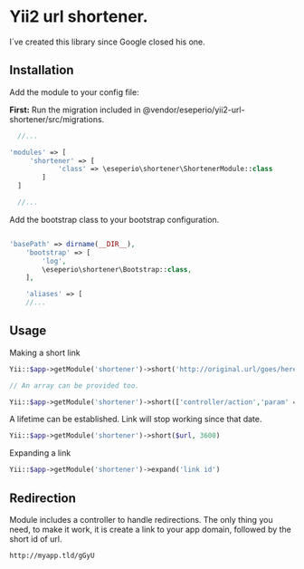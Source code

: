 # Yii2 url shortener.

I´ve created this library since Google closed his one.


## Installation

Add the module to your config file:

**First:** Run the migration included in @vendor/eseperio/yii2-url-shortener/src/migrations.

```php
  //...

'modules' => [
     'shortener' => [
            'class' => \eseperio\shortener\ShortenerModule::class
        ]
  ]

  //...

```

Add the bootstrap class to your bootstrap configuration.
```php

'basePath' => dirname(__DIR__),
    'bootstrap' => [
        'log',
        \eseperio\shortener\Bootstrap::class,
    ],

    'aliases' => [
    //...
```

## Usage


Making a short link

```php
Yii::$app->getModule('shortener')->short('http://original.url/goes/here')

// An array can be provided too.

Yii::$app->getModule('shortener')->short(['controller/action','param' => 'value'])
```

A lifetime can be established. Link will stop working since that date.

```php
Yii::$app->getModule('shortener')->short($url, 3600)
```

Expanding a link

```php
Yii::$app->getModule('shortener')->expand('link id')
```

## Redirection
Module includes a controller to handle redirections. The only thing you need, to make it work, it is create a link to your app domain, followed by the short id of url.

`http://myapp.tld/gGyU`
